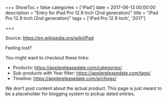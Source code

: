 +++
ShowToc = false
categories = ['iPad']
date = 2017-06-13 00:00:00
description = "Entry for iPad Pro 12.9 Inch (2nd generation)"
title = "iPad Pro 12.9 Inch (2nd generation)"
tags = ['iPad Pro 12.9 Inch', '2017']

+++

Source: https://en.wikipedia.org/wiki/IPad

Feeling lost?

You might want to checkout these links:
- Products: https://applereleasedate.com/categories/
- Sub-products with Year filter: https://applereleasedate.com/tags/
- Timeline: https://applereleasedate.com/archives/

We don't post content about the actual product. 
This page is just meant to be a placeholder for blogging system to pickup dated entries. 


